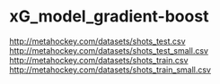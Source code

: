 # xG_model_gradient-boost

http://metahockey.com/datasets/shots_test.csv
http://metahockey.com/datasets/shots_test_small.csv
http://metahockey.com/datasets/shots_train.csv
http://metahockey.com/datasets/shots_train_small.csv
